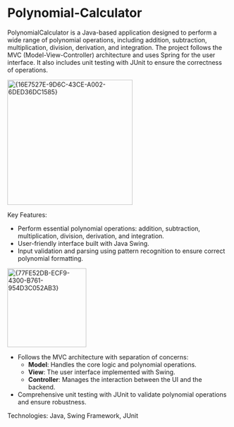 # Polynomial-Calculator
PolynomialCalculator is a Java-based application designed to perform a wide range of polynomial operations, including addition, subtraction, multiplication, division, derivation, and integration. The project follows the MVC (Model-View-Controller) architecture and uses Spring for the user interface. It also includes unit testing with JUnit to ensure the correctness of operations.

<img width="284" alt="{16E7527E-9D6C-43CE-A002-6DED36DC1585}" src="https://github.com/user-attachments/assets/1f8672ca-e876-4ba8-acc1-6a5fd2f75347" />

Key Features:
- Perform essential polynomial operations: addition, subtraction, multiplication, division, derivation, and integration.
- User-friendly interface built with Java Swing.
- Input validation and parsing using pattern recognition to ensure correct polynomial formatting.

<img width="179" alt="{77FE52DB-ECF9-4300-B761-954D3C052AB3}" src="https://github.com/user-attachments/assets/840be304-044d-4b16-815d-7b6553d8c094" />


- Follows the MVC architecture with separation of concerns:
    - **Model**: Handles the core logic and polynomial operations.
    - **View**: The user interface implemented with Swing.
    - **Controller**: Manages the interaction between the UI and the backend.
- Comprehensive unit testing with JUnit to validate polynomial operations and ensure robustness.

Technologies: Java, Swing Framework, JUnit
